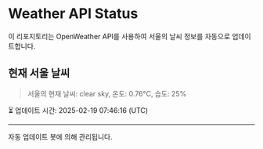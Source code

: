 
# Weather API Status

이 리포지토리는 OpenWeather API를 사용하여 서울의 날씨 정보를 자동으로 업데이트합니다.

## 현재 서울 날씨
> 서울의 현재 날씨: clear sky, 온도: 0.76°C, 습도: 25%

⏳ 업데이트 시간: 2025-02-19 07:46:16 (UTC)

---
자동 업데이트 봇에 의해 관리됩니다.
